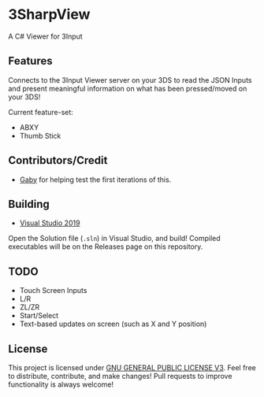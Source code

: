 # 3SharpView
A C# Viewer for 3Input

## Features
Connects to the 3Input Viewer server on your 3DS to read the JSON Inputs and present meaningful information on what has been pressed/moved on your 3DS!

Current feature-set:
- ABXY
- Thumb Stick

## Contributors/Credit
- [Gaby](https://twitter.com/gabyelnuevo) for helping test the first iterations of this.

## Building
 - [Visual Studio 2019](https://visualstudio.microsoft.com/downloads/)

 Open the Solution file (`.sln`) in Visual Studio, and build! Compiled executables will be on the Releases page on this repository.

## TODO
- Touch Screen Inputs
- L/R
- ZL/ZR
- Start/Select
- Text-based updates on screen (such as X and Y position)

## License
This project is licensed under [GNU GENERAL PUBLIC LICENSE V3](https://www.gnu.org/licenses/gpl-3.0.en.html). Feel free to distribute, contribute, and make changes! Pull requests to improve functionality is always welcome!
